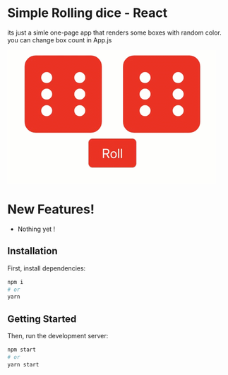 # Simple Rolling dice - React

its just a simle one-page app that renders some boxes with random color. you can change box count in App.js

![Alt Text](preview.gif)

# New Features!

- Nothing yet !

## Installation

First, install dependencies:

```bash
npm i
# or
yarn
```

## Getting Started

Then, run the development server:

```bash
npm start
# or
yarn start
```
